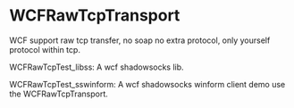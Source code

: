 # WCFRawTcpTransport

WCF support raw tcp transfer, no soap no extra protocol, only yourself protocol within tcp.

WCFRawTcpTest_libss: A wcf shadowsocks lib.

WCFRawTcpTest_sswinform: A wcf shadowsocks winform client demo use the WCFRawTcpTransport. 

